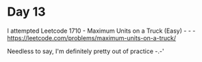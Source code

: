 # Day 13

I attempted Leetcode 1710 - Maximum Units on a Truck (Easy) - - -
https://leetcode.com/problems/maximum-units-on-a-truck/

Needless to say, I'm definitely pretty out of practice -.-'
